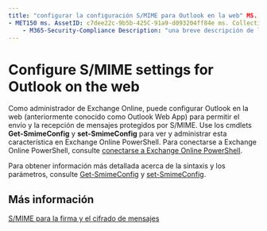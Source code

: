 ```yaml
---
title: "configurar la configuración S/MIME para Outlook en la web" MS. Author: krowley Author: kccross Manager: laurawi ms. Audience: ITPro ms. topic: article ms. Service: O365-seccomp ms. Custom: TN2DMC localization_priority: normal Search. appverid:
- MET150 ms. AssetID: c7dee22c-9b5b-425C-91a9-d093204ff84e ms. Collection:
    - M365-Security-Compliance Description: "una breve descripción de lo que necesitan los administradores de Exchange Online para ver y configurar la configuración S/MIME en Outlook en la web en Exchange Online."
---
```


# <a name="configure-smime-settings-for-outlook-on-the-web"></a>Configure S/MIME settings for Outlook on the web

Como administrador de Exchange Online, puede configurar Outlook en la web (anteriormente conocido como Outlook Web App) para permitir el envío y la recepción de mensajes protegidos por S/MIME. Use los cmdlets **Get-SmimeConfig** y **set-SmimeConfig** para ver y administrar esta característica en Exchange Online PowerShell. Para conectarse a Exchange Online PowerShell, consulte [conectarse a Exchange Online PowerShell](https://go.microsoft.com/fwlink/p/?linkid=396554).
  
Para obtener información más detallada acerca de la sintaxis y los parámetros, consulte [Get-SmimeConfig](http://technet.microsoft.com/library/4b29fa89-0840-4fe9-8885-019fcef2e02b.aspx) y [set-SmimeConfig](http://technet.microsoft.com/library/de357ce0-8143-4c36-8032-026292fc63f0.aspx). 
  
## <a name="for-more-information"></a>Más información

[S/MIME para la firma y el cifrado de mensajes](s-mime-for-message-signing-and-encryption.md)
  

